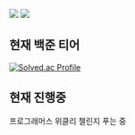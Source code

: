 <img src="https://img.shields.io/badge/Python-3776AB?style=flat-square&logo=Python&logoColor=white"/> <img src="https://img.shields.io/badge/JavaScript-F7DF1E?style=flat-square&logo=Javascript&logoColor=white"/>

## 현재 백준 티어
[![Solved.ac Profile](http://mazassumnida.wtf/api/v2/generate_badge?boj=advice02)](https://solved.ac/advice02/)

## 현재 진행중

프로그래머스 위클리 챌린지 푸는 중
